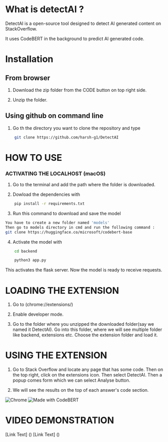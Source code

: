 # What is detectAI ? 

DetectAI is a open-source tool designed to detect AI generated content on StackOverflow.

It uses CodeBERT in the background to predict AI generated code. 




# Installation

## From browser

1. Download the zip folder from the CODE button on top right side.

2. Unzip the folder.

## Using github on command line

1. Go th the directory you want to clone the repository and type 
```bash
    git clone https://github.com/harsh-g1/DetectAI
```



# HOW TO USE 

### ACTIVATING THE LOCALHOST (macOS)

1. Go to the terminal and add the path where the folder is downloaded. 

2. Dowload the dependencies with
```bash
    pip install -r requirements.txt
```
3. Run this command to download and save the model
```bash
You have to create a new folder named 'models'
Then go to models directory in cmd and run the following command :
git clone https://huggingface.co/microsoft/codebert-base
```

4. Activate the model with 
```bash
    cd backend
```
```bash
    python3 app.py
```
   This activates the flask server. Now the model is ready to receive requests.



# LOADING THE EXTENSION

1. Go to (chrome://extensions/)

2. Enable developer mode.

3. Go to the folder where you unzipped the downloaded folder(say we named it DetectAI). Go into this folder, where we will see multiple folder like backend, extensions etc. Choose the extension folder and load it.


# USING THE EXTENSION

1. Go to Stack Overflow and locate any page that has some code. Then on the top right, click on the extensions icon. Then select DetectAI. Then a popup comes form which we can select Analyse button.

2. We will see the results on the top of each answer's code section.


![Chrome](https://img.shields.io/badge/browser-Chrome-blue)
![Made with CodeBERT](https://img.shields.io/badge/model-CodeBERT-orange)


# VIDEO DEMONSTRATION
[Link Text] ()
[Link Text] ()

